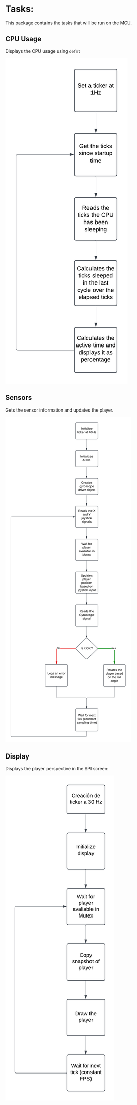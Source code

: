 # Tasks:

This package contains the tasks that will be run on the MCU.

## CPU Usage
Displays the CPU usage using `defmt`

![CPU](/images/CPU_Task.png)

## Sensors
Gets the sensor information and updates the player.

![Sensors](/images/ADC_Task.png)

## Display
Displays the player perspective in the SPI screen:

![Display](/images/Display_task.png)
